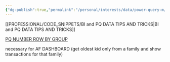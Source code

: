 ```yaml
---
{"dg-publish":true,"permalink":"/personal/interests/data/power-query-m/pq-number-rows-by-group/","tags":["Power_query","Data","STP"],"noteIcon":""}
---
```


[[PROFESSIONAL/CODE_SNIPPETS/BI and PQ DATA TIPS AND TRICKS\|BI and PQ DATA TIPS AND TRICKS]]

[PQ NUMBER ROW BY GROUP](https://excelguru.ca/number-rows-by-group-using-power-query/)

necessary for AF DASHBOARD (get oldest kid only from a family and show transactions for that family)